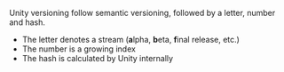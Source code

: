 Unity versioning follow semantic versioning, followed by a letter, number and hash.

- The letter denotes a stream (**a**lpha, **b**eta, **f**inal release, etc.)
- The number is a growing index
- The hash is calculated by Unity internally

